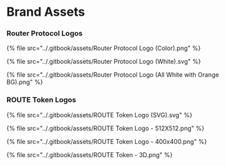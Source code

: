 # Brand Assets

### Router Protocol Logos

{% file src="../.gitbook/assets/Router Protocol Logo (Color).png" %}

{% file src="../.gitbook/assets/Router Protocol Logo (White).svg" %}

{% file src="../.gitbook/assets/Router Protocol Logo (All White with Orange BG).png" %}

### ROUTE Token Logos

{% file src="../.gitbook/assets/ROUTE Token Logo (SVG).svg" %}

{% file src="../.gitbook/assets/ROUTE Token Logo - 512X512.png" %}

{% file src="../.gitbook/assets/ROUTE Token Logo - 400x400.png" %}

{% file src="../.gitbook/assets/ROUTE Token - 3D.png" %}
